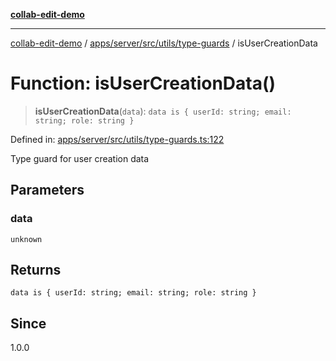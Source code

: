 [**collab-edit-demo**](../../../../../../README.md)

***

[collab-edit-demo](../../../../../../README.md) / [apps/server/src/utils/type-guards](../README.md) / isUserCreationData

# Function: isUserCreationData()

> **isUserCreationData**(`data`): `data is { userId: string; email: string; role: string }`

Defined in: [apps/server/src/utils/type-guards.ts:122](https://github.com/austyle-io/pub-sub-demo/blob/00b2f1e9b947d5e964db5c3be9502513c4374263/apps/server/src/utils/type-guards.ts#L122)

Type guard for user creation data

## Parameters

### data

`unknown`

## Returns

`data is { userId: string; email: string; role: string }`

## Since

1.0.0
